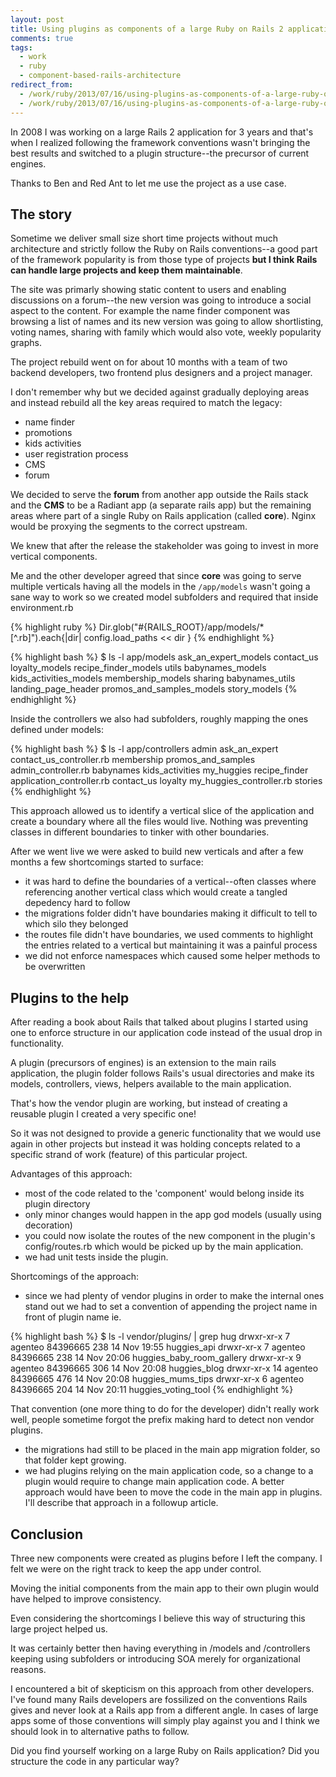 ```yaml
---
layout: post
title: Using plugins as components of a large Ruby on Rails 2 application
comments: true
tags:
  - work
  - ruby
  - component-based-rails-architecture
redirect_from:
  - /work/ruby/2013/07/16/using-plugins-as-components-of-a-large-ruby-on-rails2-application/
  - /work/ruby/2013/07/16/using-plugins-as-components-of-a-large-ruby-on-rails2-application.html/
---
```


In 2008 I was working on a large Rails 2 application for 3 years and that's when I realized following the framework conventions wasn't bringing the best results and switched to a plugin structure--the precursor of current engines.

Thanks to Ben and Red Ant to let me use the project as a use case.

## The story

Sometime we deliver small size short time projects without much architecture and strictly follow the Ruby on Rails conventions--a good part of the framework popularity is from those type of projects **but I think Rails can handle large projects and keep them maintainable**.

The site was primarly showing static content to users and enabling discussions on a forum--the new version was going to introduce a social aspect to the content. For example the name finder component was browsing a list of names and its new version was going to allow shortlisting, voting names, sharing with family which would also vote, weekly popularity graphs. 

The project rebuild went on for about 10 months with a team of two backend developers, two frontend plus designers and a project manager.

I don't remember why but we decided against gradually deploying areas and instead rebuild all the key areas required to match the legacy:

* name finder
* promotions
* kids activities
* user registration process
* CMS
* forum

We decided to serve the **forum** from another app outside the Rails stack and the **CMS** to be a Radiant app (a separate rails app) but the remaining areas where part of a single Ruby on Rails application (called **core**). Nginx would be proxying the segments to the correct upstream.

We knew that after the release the stakeholder was going to invest in more vertical components.

Me and the other developer agreed that since **core** was going to serve multiple verticals having all the models in the `/app/models` wasn't going a sane way to work so we created model subfolders and required that inside environment.rb

{% highlight ruby %}
Dir.glob("#{RAILS_ROOT}/app/models/*[^.rb]").each{|dir| config.load_paths << dir }
{% endhighlight %}

{% highlight bash %}
$ ls -l app/models
ask_an_expert_models            contact_us                      loyalty_models                  recipe_finder_models            utils
babynames_models                kids_activities_models          membership_models               sharing
babynames_utils                 landing_page_header             promos_and_samples_models       story_models
{% endhighlight %}

Inside the controllers we also had subfolders, roughly mapping the ones defined under models:

{% highlight bash %}
$ ls -l app/controllers
admin                           ask_an_expert                   contact_us_controller.rb        membership                      promos_and_samples
admin_controller.rb             babynames                       kids_activities                 my_huggies                      recipe_finder
application_controller.rb       contact_us                      loyalty                         my_huggies_controller.rb        stories
{% endhighlight %}

This approach allowed us to identify a vertical slice of the application and create a boundary where all the files would live. Nothing was preventing classes in different boundaries to tinker with other boundaries.

After we went live we were asked to build new verticals and after a few months a few shortcomings started to surface:

* it was hard to define the boundaries of a vertical--often classes where referencing another vertical class which would create a tangled depedency hard to follow
* the migrations folder didn't have boundaries making it difficult to tell to which silo they belonged
* the routes file didn't have boundaries, we used comments to highlight the entries related to a vertical but maintaining it was a painful process
* we did not enforce namespaces which caused some helper methods to be overwritten

## Plugins to the help

After reading a book about Rails that talked about plugins I started using one to enforce structure in our application code instead of the usual drop in functionality.

A plugin (precursors of engines) is an extension to the main rails application, the plugin folder follows Rails's usual directories and make its models, controllers, views, helpers available to the main application.

That's how the vendor plugin are working, but instead of creating a reusable plugin I created a very specific one!

So it was not designed to provide a generic functionality that we would use again in other projects but instead it was holding concepts related to a specific strand of work (feature) of this particular project.

Advantages of this approach:
* most of the code related to the 'component' would belong inside its plugin directory
* only minor changes would happen in the app god models (usually using decoration)
* you could now isolate the routes of the new component in the plugin's config/routes.rb which would be picked up by the main application.
* we had unit tests inside the plugin.

Shortcomings of the approach:

* since we had plenty of vendor plugins in order to make the internal ones stand out we had to set a convention of appending the project name in front of plugin name ie.

{% highlight bash %}
$ ls -l vendor/plugins/ | grep hug
drwxr-xr-x   7 agenteo  84396665  238 14 Nov 19:55 huggies_api
drwxr-xr-x   7 agenteo  84396665  238 14 Nov 20:06 huggies_baby_room_gallery
drwxr-xr-x   9 agenteo  84396665  306 14 Nov 20:08 huggies_blog
drwxr-xr-x  14 agenteo  84396665  476 14 Nov 20:08 huggies_mums_tips
drwxr-xr-x   6 agenteo  84396665  204 14 Nov 20:11 huggies_voting_tool
{% endhighlight %}

That convention (one more thing to do for the developer) didn't really work well,
people sometime forgot the prefix making hard to detect non vendor plugins.
* the migrations had still to be placed in the main app migration folder, so that folder kept
growing.
* we had plugins relying on the main application code, so a change to a
  plugin would require to change main application code. A better approach would
  have been to move the code in the main app in plugins. I'll describe that
  approach in a followup article.


## Conclusion
Three new components were created as plugins before I left the company.
I felt we were on the right track to keep the app under control.

Moving the initial components from the main app to their own plugin would have
helped to improve consistency.

Even considering the shortcomings I believe this way of structuring this large
project helped us.

It was certainly better then having everything in /models and /controllers keeping
using subfolders or introducing SOA merely for organizational reasons.

I encountered a bit of skepticism on this approach from other developers.
I've found many Rails developers are fossilized on the conventions Rails gives
and never look at a Rails app from a different angle.
In cases of large apps some of those conventions will simply play against you
and I think we should look in to alternative paths to follow.

Did you find yourself working on a large Ruby on Rails application? Did you
structure the code in any particular way?
